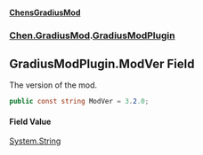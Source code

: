 
#### [ChensGradiusMod](./index 'index')

### [Chen.GradiusMod](./neHTXX+yFsk1RpXqjkv9zg 'Chen.GradiusMod').[GradiusModPlugin](./l92m4Dah9rvPq366O3unNQ 'Chen.GradiusMod.GradiusModPlugin')

## GradiusModPlugin.ModVer Field
The version of the mod.  
```csharp
public const string ModVer = 3.2.0;
```

#### Field Value
[System.String](https://docs.microsoft.com/en-us/dotnet/api/System.String 'System.String')  
